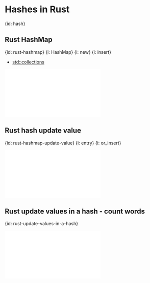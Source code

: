 # Hashes in Rust
{id: hash}

## Rust HashMap
{id: rust-hashmap}
{i: HashMap}
{i: new}
{i: insert}

* [std::collections](https://doc.rust-lang.org/std/collections/index.html)

![](examples/hashes/hash.rs)

## Rust hash update value
{id: rust-hashmap-update-value}
{i: entry}
{i: or_insert}

![](examples/hashes/update_hash.rs)

## Rust update values in a hash - count words
{id: rust-update-values-in-a-hash}

![](examples/hashes/count_words.rs)


